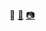 👋 <a rel="me" href="https://ruby.social/@kmcphillips">🐘</a>
<a href="https://instagram.com/kmcphillips">📷</a>
